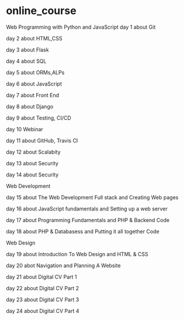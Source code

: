 # online_course
Web Programming with Python and JavaScript
day 1 
about Git

day 2
about HTML,CSS

day 3
about Flask

day 4
about SQL

day 5
about ORMs,ALPs

day 6
about JavaScript

day 7
about Front End

day 8
about Django

day 9 
about Testing, CI/CD

day 10 
Webinar

day 11
about GitHub, Travis CI

day 12
about Scalabity

day 13
about Security

day 14
about Security

Web Development

day 15
about The Web Development Full stack and Creating Web pages

day 16
about JavaScript fundamentals and Setting up a web server

day 17 
about Programming Fundamentals and PHP & Backend Code

day 18
about PHP & Databasess and  Putting it all together Code

Web Design

day 19
about Introduction To Web Design and HTML & CSS

day 20
abot Navigation and Planning A Website

day 21
about Digital CV Part 1

day 22
about Digital CV Part 2

day 23
about Digital CV Part 3

day 24
about Digital CV Part 4


